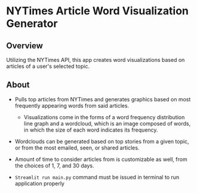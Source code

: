

# NYTimes Article Word Visualization Generator


## Overview

Utilizing the NYTimes API, this app creates word visualizations based on articles of a 
user's selected topic.
## About

- Pulls top articles from NYTimes and generates graphics based on most 
    frequently appearing words from said articles.
    - Visualizations come in the forms of a word frequency distribution line graph
        and a wordcloud, which is an image composed of words, in which 
        the size of each word indicates its frequency.
- Wordclouds can be generated based on top stories from a given topic, or from the most 
    emailed, seen, or shared articles.
- Amount of time to consider articles from is customizable as well, from the choices of
    1, 7, and 30 days.

- ```Streamlit run main.py``` command must be issued in terminal to run application properly

